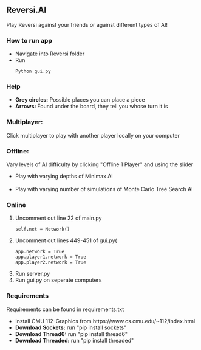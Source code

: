 <h2>Reversi.AI</h2>

Play Reversi against your friends or against different types of AI!

<h3>How to run app</h3>
<ul>
<li>
Navigate into Reversi folder
</li>
<li>
Run
<pre>
<code>Python gui.py</code></pre>
</li>
</ul>

<h3>Help</h3>
<ul>
<li>
<b>Grey circles:</b> Possible places you can place a piece</li>
<li>
<b>Arrows: </b> Found under the board, they tell you whose turn it is
</li>
</ul>

<h3>Multiplayer:</h3> 
Click multiplayer to play with another player locally on your computer

<h3>Offline:</h3> 
Vary levels of AI difficulty by clicking "Offline 1 Player" and using the slider
<ul>
<li>Play with varying depths of Minimax AI</li>
<br>
<li>Play with varying number of simulations of Monte Carlo Tree Search AI</li>
</ul>

<h3>Online</h3>
<ol>
<li>Uncomment out line 22 of main.py 
<pre>
<code>self.net = Network()
</code></pre>
</li>
<li>Uncomment out lines 449-451 of gui.py(
<pre><code>app.network = True
app.player1.network = True
app.player2.network = True
</code></pre>
</li>
<li>
Run server.py
</li>
<li>
Run gui.py on seperate computers</li>
</ol>



<h3>Requirements</h3>
Requirements can be found in requirements.txt
<ul>
<li>
Install CMU 112-Graphics from https://www.cs.cmu.edu/~112/index.html
</li>
<li>
<b>Download Sockets:</b> run <span>"pip install sockets"</span>
</li>
<li>
<b>Download Thread6:</b> run "pip install thread6"
</li>
<li>
<b>Download Threaded:</b> run "pip install threaded"
</li>
</ul>

